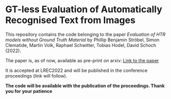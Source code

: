 # GT-less Evaluation of Automatically Recognised Text from Images
This repository contains the code belonging to the paper *Evaluation of HTR models without Ground Truth Material* by Phillip Benjamin Ströbel, Simon Clematide, Martin Volk, Raphael Schwitter, Tobias Hodel, David Schoch (2022).

The paper is, as of now, available as pre-print on arxiv: [Link to the paper](https://arxiv.org/abs/2201.06170)

It is accepted at LREC2022 and will be published in the conference proceedings (link will follow).

**The code will be available with the publication of the proceedings. Thank you for your patience**

